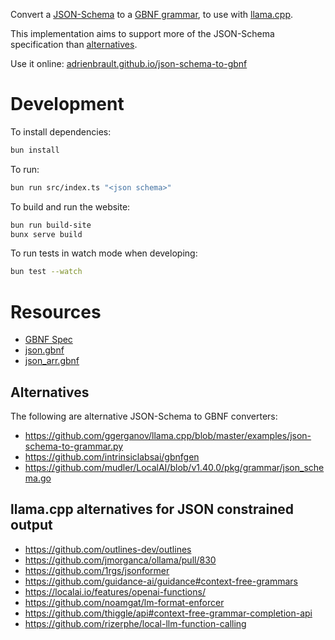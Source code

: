 Convert a [JSON-Schema][json_schema] to a [GBNF grammar][gbnf_grammar], to use with [llama.cpp][llama.cpp_contrained_output].

This implementation aims to support more of the JSON-Schema specification than [alternatives](#alternatives).

Use it online: [adrienbrault.github.io/json-schema-to-gbnf][web_url]

# Development

To install dependencies:

```bash
bun install
```

To run:

```bash
bun run src/index.ts "<json schema>"
```

To build and run the website:

```bash
bun run build-site
bunx serve build
```

To run tests in watch mode when developing:

```bash
bun test --watch
```

# Resources

- [GBNF Spec][gbnf_grammar]
- [json.gbnf](https://github.com/ggerganov/llama.cpp/blob/master/grammars/json.gbnf)
- [json_arr.gbnf](https://github.com/ggerganov/llama.cpp/blob/master/grammars/json_arr.gbnf)

## Alternatives

The following are alternative JSON-Schema to GBNF converters:

- https://github.com/ggerganov/llama.cpp/blob/master/examples/json-schema-to-grammar.py
- https://github.com/intrinsiclabsai/gbnfgen
- https://github.com/mudler/LocalAI/blob/v1.40.0/pkg/grammar/json_schema.go

## llama.cpp alternatives for JSON constrained output

- https://github.com/outlines-dev/outlines
- https://github.com/jmorganca/ollama/pull/830
- https://github.com/1rgs/jsonformer
- https://github.com/guidance-ai/guidance#context-free-grammars
- https://localai.io/features/openai-functions/
- https://github.com/noamgat/lm-format-enforcer
- https://github.com/thiggle/api#context-free-grammar-completion-api
- https://github.com/rizerphe/local-llm-function-calling

[json_schema]: https://json-schema.org
[gbnf_grammar]: https://github.com/ggerganov/llama.cpp/blob/master/grammars/README.md
[llama.cpp_contrained_output]: https://github.com/ggerganov/llama.cpp#constrained-output-with-grammars
[web_url]: https://adrienbrault.github.io/json-schema-to-gbnf/
